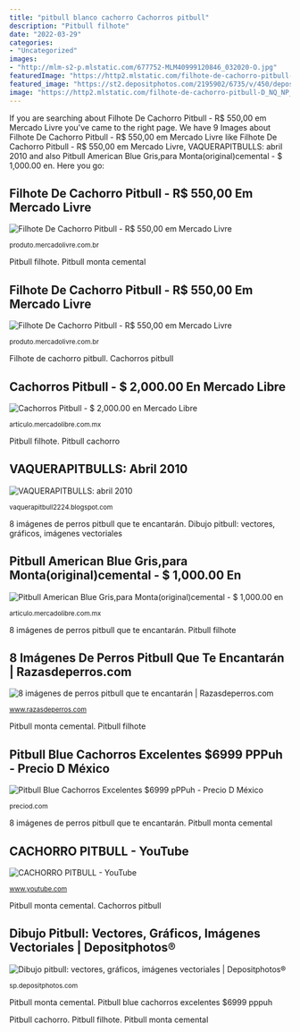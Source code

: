```yaml
---
title: "pitbull blanco cachorro Cachorros pitbull"
description: "Pitbull filhote"
date: "2022-03-29"
categories:
- "Uncategorized"
images:
- "http://mlm-s2-p.mlstatic.com/677752-MLM40999120846_032020-O.jpg"
featuredImage: "https://http2.mlstatic.com/filhote-de-cachorro-pitbull-D_NQ_NP_600341-MLB28183730494_092018-F.jpg"
featured_image: "https://st2.depositphotos.com/2195902/6735/v/450/depositphotos_67358017-stock-illustration-angry-dog.jpg"
image: "https://http2.mlstatic.com/filhote-de-cachorro-pitbull-D_NQ_NP_780454-MLB28183778125_092018-F.jpg"
---
```


If you are searching about Filhote De Cachorro Pitbull - R$ 550,00 em Mercado Livre you've came to the right page. We have 9 Images about Filhote De Cachorro Pitbull - R$ 550,00 em Mercado Livre like Filhote De Cachorro Pitbull - R$ 550,00 em Mercado Livre, VAQUERAPITBULLS: abril 2010 and also Pitbull American Blue Gris,para Monta(original)cemental - $ 1,000.00 en. Here you go:

## Filhote De Cachorro Pitbull - R$ 550,00 Em Mercado Livre

![Filhote De Cachorro Pitbull - R$ 550,00 em Mercado Livre](https://http2.mlstatic.com/filhote-de-cachorro-pitbull-D_NQ_NP_780454-MLB28183778125_092018-F.jpg "Pitbull filhote")

<small>produto.mercadolivre.com.br</small>

Pitbull filhote. Pitbull monta cemental

## Filhote De Cachorro Pitbull - R$ 550,00 Em Mercado Livre

![Filhote De Cachorro Pitbull - R$ 550,00 em Mercado Livre](https://http2.mlstatic.com/filhote-de-cachorro-pitbull-D_NQ_NP_600341-MLB28183730494_092018-F.jpg "Filhote de cachorro pitbull")

<small>produto.mercadolivre.com.br</small>

Filhote de cachorro pitbull. Cachorros pitbull

## Cachorros Pitbull - $ 2,000.00 En Mercado Libre

![Cachorros Pitbull - $ 2,000.00 en Mercado Libre](https://http2.mlstatic.com/cachorros-pitbull-D_NQ_NP_409801-MLM20431361442_092015-F.jpg "Filhote de cachorro pitbull")

<small>articulo.mercadolibre.com.mx</small>

Pitbull filhote. Pitbull cachorro

## VAQUERAPITBULLS: Abril 2010

![VAQUERAPITBULLS: abril 2010](http://4.bp.blogspot.com/_BQgmednNDG8/S8C4TvPvYrI/AAAAAAAAAA0/Bak2ALYZaUE/s1600/american-pitbull-gemini3[1].jpg "Cachorro pitbull")

<small>vaquerapitbull2224.blogspot.com</small>

8 imágenes de perros pitbull que te encantarán. Dibujo pitbull: vectores, gráficos, imágenes vectoriales

## Pitbull American Blue Gris,para Monta(original)cemental - $ 1,000.00 En

![Pitbull American Blue Gris,para Monta(original)cemental - $ 1,000.00 en](https://http2.mlstatic.com/pitbull-american-blue-grispara-montaoriginalcemental-D_NQ_NP_566421-MLM20777416751_062016-F.jpg "Pitbull monta cemental")

<small>articulo.mercadolibre.com.mx</small>

8 imágenes de perros pitbull que te encantarán. Pitbull filhote

## 8 Imágenes De Perros Pitbull Que Te Encantarán | Razasdeperros.com

![8 imágenes de perros pitbull que te encantarán | Razasdeperros.com](https://www.razasdeperros.com/wp-content/uploads/2015/03/pit-bull-cachorro.jpg "Pitbull monta cemental")

<small>www.razasdeperros.com</small>

Pitbull monta cemental. Pitbull filhote

## Pitbull Blue Cachorros Excelentes $6999 PPPuh - Precio D México

![Pitbull Blue Cachorros Excelentes $6999 pPPuh - Precio D México](http://mlm-s2-p.mlstatic.com/677752-MLM40999120846_032020-O.jpg "Pitbull blue cachorros excelentes $6999 pppuh")

<small>preciod.com</small>

8 imágenes de perros pitbull que te encantarán. Pitbull monta cemental

## CACHORRO PITBULL - YouTube

![CACHORRO PITBULL - YouTube](https://i.ytimg.com/vi/gvEys-vXoDI/hqdefault.jpg "Cachorros pitbull")

<small>www.youtube.com</small>

Pitbull monta cemental. Cachorros pitbull

## Dibujo Pitbull: Vectores, Gráficos, Imágenes Vectoriales | Depositphotos®

![Dibujo pitbull: vectores, gráficos, imágenes vectoriales | Depositphotos®](https://st2.depositphotos.com/2195902/6735/v/450/depositphotos_67358017-stock-illustration-angry-dog.jpg "Dibujo pitbull: vectores, gráficos, imágenes vectoriales")

<small>sp.depositphotos.com</small>

Pitbull monta cemental. Pitbull blue cachorros excelentes $6999 pppuh

Pitbull cachorro. Pitbull filhote. Pitbull monta cemental
